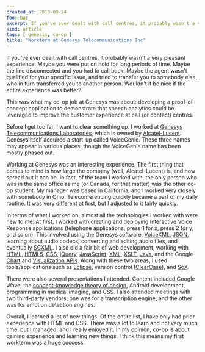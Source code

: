 ```yaml
---
created_at: 2010-09-24
foo: bar_
excerpt: If you've ever dealt with call centres, it probably wasn't a very pleasant experience.
kind: article
tags: [ genesis, co-op ]
title: "Workterm at Genesys Telecommunications Inc"
---
```


If you've ever dealt with call centres, it probably wasn't a very pleasant experience. Maybe you were put on hold for long periods of time. Maybe the line disconnected and you had to call back. Maybe the agent wasn't qualified for your specific issue, and tried to transfer you to somebody else, who in turn transferred you to another person. Wouldn't it be nice if the entire experience was better?

This was what my co-op job at Genesys was about: developing a proof-of-concept application to demonstrate that speech analytics could be leveraged to improve the customer experience at call (or contact) centres.

Before I get too far, I want to clear something up. I worked at [Genesys Telecommunications Laboratories][genesys], which is owned by [Alcatel-Lucent][alu]. Genesys itself acquired a start-up called VoiceGenie. These three names may appear in various places, though the VoiceGenie name has been mostly phased out.

Working at Genesys was an interesting experience. The first thing that comes to mind is how large the company (well, Alcatel-Lucent) is, and how spread out it can be. In fact, of the team I worked with, the only person who was in the same office as me (or Canada, for that matter) was the other co-op student. My manager was based in California, and I worked very closely with somebody in Ohio. Teleconferencing quickly became a part of my daily routine. It was very different at first, but I adjusted to it fairly quickly.

In terms of what I worked on, almost all the technologies I worked with were new to me. At first, I worked with creating and deploying Interactive Voice Response applications (telephone applications; press 1 for x, press 2 for y, and so on). This involved using the Genesys software, [VoiceXML][vxml], [JSON][json], learning about audio codecs, converting and editing audio files, and eventually [SCXML][scxml]. I also did a fair bit of web development, working with [HTML][html], [HTML5][html5], [CSS][css], [jQuery][jquery], [JavaScript][js], [XML][xml], [XSLT][xslt], [Java][java], and the Google [Chart][gchart] and [Visualization APIs][visualization]. Along with these two areas, I used tools/applications such as [Eclipse][eclipse], version control ([ClearCase][cc]), and [SoX][sox].

There were also several presentations I attended. Content included Google Wave, the [concept-knowledge theory of design][ck], Android development, programming in medical imaging, and CSS. I also attended meetings with two third-party vendors; one was for a transcription engine, and the other was for emotion detection engines.

Overall, I learned a lot of new things. Of the entire list, I have only had prior experience with HTML and CSS. There was a lot to learn and not very much time, but I managed, and I really enjoyed it. In my opinion, co-op is about gaining experience and learning new things. I think this means my first workterm was a huge success.


[genesys]: http://www.genesyslab.com
[alu]: http://www.alcatel-lucent.com
[vxml]: http://en.wikipedia.org/wiki/VoiceXML
[json]: http://en.wikipedia.org/wiki/JSON
[scxml]: http://en.wikipedia.org/wiki/SCXML
[html]: http://en.wikipedia.org/wiki/HTML
[html5]: http://en.wikipedia.org/wiki/HTML5
[css]: http://en.wikipedia.org/wiki/Cascading_Style_Sheets
[jquery]: http://jquery.com
[js]: http://en.wikipedia.org/wiki/JavaScript
[xml]: http://en.wikipedia.org/wiki/XML
[xslt]: http://en.wikipedia.org/wiki/XSLT
[java]: http://www.java.com/en/
[gchart]: http://code.google.com/apis/chart
[visualization]: http://code.google.com/apis/visualization/interactive_charts.html
[eclipse]: http://www.eclipse.org
[cc]: http://www-01.ibm.com/software/awdtools/clearcase/
[sox]: http://sox.sourceforge.net/
[ck]: http://en.wikipedia.org/wiki/C-K_theory

